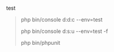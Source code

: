 test
> php bin/console d:d:c --env=test
>
> php bin/console d:s:u --env=test -f
>
> php bin/phpunit
>
> 

